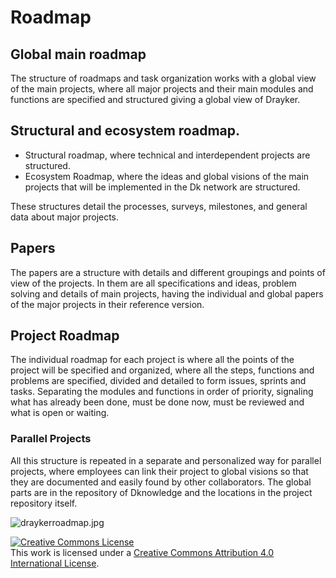 # Roadmap

## Global main roadmap
The structure of roadmaps and task organization works with a global view of the main projects, where all major projects and their main modules and functions are specified and structured giving a global view of Drayker.

## Structural and ecosystem roadmap.
* Structural roadmap, where technical and interdependent projects are structured.
* Ecosystem Roadmap, where the ideas and global visions of the main projects that will be implemented in the Dk network are structured.

These structures detail the processes, surveys, milestones, and general data about major projects.

## Papers
The papers are a structure with details and different groupings and points of view of the projects. In them are all specifications and ideas, problem solving and details of main projects, having the individual and global papers of the major projects in their reference version.

## Project Roadmap
The individual roadmap for each project is where all the points of the project will be specified and organized, where all the steps, functions and problems are specified, divided and detailed to form issues, sprints and tasks. Separating the modules and functions in order of priority, signaling what has already been done, must be done now, must be reviewed and what is open or waiting.

### Parallel Projects
All this structure is repeated in a separate and personalized way for parallel projects, where employees can link their project to global visions so that they are documented and easily found by other collaborators. The global parts are in the repository of Dknowledge and the locations in the project repository itself.

![draykerroadmap.jpg](https://cdn.steemitimages.com/DQmYMEafGafvYJRhb8ppGpo6gDGe6Q6sCG9A2biFV1FByXo/draykerroadmap.jpg)


<a rel="license" href="http://creativecommons.org/licenses/by/4.0/"><img alt="Creative Commons License" style="border-width:0" src="https://i.creativecommons.org/l/by/4.0/88x31.png" /></a><br />This work is licensed under a <a rel="license" href="http://creativecommons.org/licenses/by/4.0/">Creative Commons Attribution 4.0 International License</a>.
